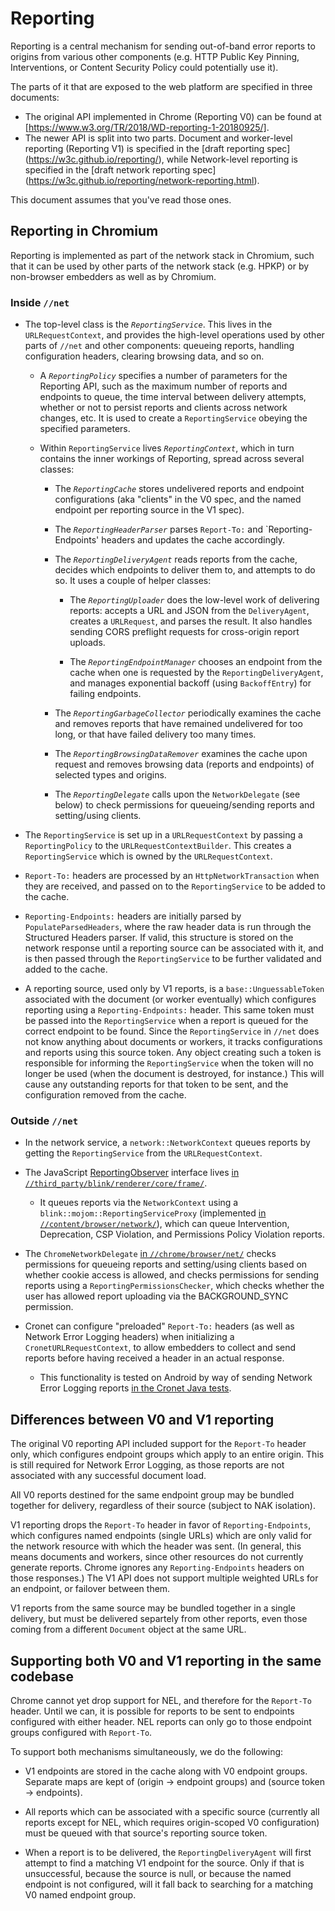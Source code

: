 # Reporting

Reporting is a central mechanism for sending out-of-band error reports
to origins from various other components (e.g. HTTP Public Key Pinning,
Interventions, or Content Security Policy could potentially use it).

The parts of it that are exposed to the web platform are specified in three
documents:
 * The original API implemented in Chrome (Reporting V0) can be found at
     [https://www.w3.org/TR/2018/WD-reporting-1-20180925/].
 * The newer API is split into two parts. Document and worker-level reporting
     (Reporting V1) is specified in the [draft reporting spec]
     (https://w3c.github.io/reporting/), while Network-level reporting is
     specified in the [draft network reporting spec]
     (https://w3c.github.io/reporting/network-reporting.html).

This document assumes that you've read those ones.

## Reporting in Chromium

Reporting is implemented as part of the network stack in Chromium, such
that it can be used by other parts of the network stack (e.g. HPKP) or
by non-browser embedders as well as by Chromium.

### Inside `//net`

* The top-level class is the *`ReportingService`*. This lives in the
  `URLRequestContext`, and provides the high-level operations used by
  other parts of `//net` and other components: queueing reports,
  handling configuration headers, clearing browsing data, and so on.

    * A *`ReportingPolicy`* specifies a number of parameters for the Reporting
      API, such as the maximum number of reports and endpoints to queue, the
      time interval between delivery attempts, whether or not to persist reports
      and clients across network changes, etc. It is used to create a
      `ReportingService` obeying the specified parameters.

    * Within `ReportingService` lives *`ReportingContext`*, which in turn
      contains the inner workings of Reporting, spread across several classes:

        * The *`ReportingCache`* stores undelivered reports and endpoint
          configurations (aka "clients" in the V0 spec, and the named endpoint
          per reporting source in the V1 spec).

        * The *`ReportingHeaderParser`* parses `Report-To:` and
          `Reporting-Endpoints' headers and updates the cache accordingly.

        * The *`ReportingDeliveryAgent`* reads reports from the cache, decides
          which endpoints to deliver them to, and attempts to do so. It uses a
          couple of helper classes:

            * The *`ReportingUploader`* does the low-level work of delivering
              reports: accepts a URL and JSON from the `DeliveryAgent`, creates
              a `URLRequest`, and parses the result. It also handles sending
              CORS preflight requests for cross-origin report uploads.

            * The *`ReportingEndpointManager`* chooses an endpoint from the
              cache when one is requested by the `ReportingDeliveryAgent`, and
              manages exponential backoff (using `BackoffEntry`) for failing
              endpoints.

        * The *`ReportingGarbageCollector`* periodically examines the cache
          and removes reports that have remained undelivered for too long, or
          that have failed delivery too many times.

        * The *`ReportingBrowsingDataRemover`* examines the cache upon request
          and removes browsing data (reports and endpoints) of selected types
          and origins.

        * The *`ReportingDelegate`* calls upon the `NetworkDelegate` (see below)
          to check permissions for queueing/sending reports and setting/using
          clients.

* The `ReportingService` is set up in a `URLRequestContext` by passing a
  `ReportingPolicy` to the `URLRequestContextBuilder`. This creates a
  `ReportingService` which is owned by the `URLRequestContext`.

* `Report-To:` headers are processed by an `HttpNetworkTransaction` when they
  are received, and passed on to the `ReportingService` to be added to the
  cache.

* `Reporting-Endpoints:` headers are initially parsed by
  `PopulateParsedHeaders`, where the raw header data is run through the
  Structured Headers parser. If valid, this structure is stored on the network
  response until a reporting source can be associated with it, and is then
  passed through the `ReportingService` to be further validated and added to the
  cache.

* A reporting source, used only by V1 reports, is a `base::UnguessableToken`
  associated with the document (or worker eventually) which configures reporting
  using a `Reporting-Endpoints:` header. This same token must be passed into
  the `ReportingService` when a report is queued for the correct endpoint to be
  found. Since the `ReportingService` in `//net` does not know anything about
  documents or workers, it tracks configurations and reports using this source
  token. Any object creating such a token is responsible for informing the
  `ReportingService` when the token will no longer be used (when the document
  is destroyed, for instance.) This will cause any outstanding reports for that
  token to be sent, and the configuration removed from the cache.

### Outside `//net`

* In the network service, a `network::NetworkContext` queues reports by getting
  the `ReportingService` from the `URLRequestContext`.

* The JavaScript [ReportingObserver](https://w3c.github.io/reporting/#observers)
  interface lives [in `//third_party/blink/renderer/core/frame/`][1].

    * It queues reports via the `NetworkContext` using a
      `blink::mojom::ReportingServiceProxy` (implemented [in
      `//content/browser/network/`][2]), which can queue Intervention, Deprecation,
      CSP Violation, and Permissions Policy Violation reports.

* The `ChromeNetworkDelegate` [in `//chrome/browser/net/`][3] checks permissions
  for queueing reports and setting/using clients based on whether cookie access
  is allowed, and checks permissions for sending reports using a
  `ReportingPermissionsChecker`, which checks whether the user has allowed
  report uploading via the BACKGROUND_SYNC permission.

* Cronet can configure "preloaded" `Report-To:` headers (as well as Network
  Error Logging headers) when initializing a `CronetURLRequestContext`, to allow
  embedders to collect and send reports before having received a header in an
  actual response.

    * This functionality is tested on Android by way of sending Network Error
      Logging reports [in the Cronet Java tests][4].

## Differences between V0 and V1 reporting

The original V0 reporting API included support for the `Report-To` header only,
which configures endpoint groups which apply to an entire origin. This is still
required for Network Error Logging, as those reports are not associated with
any successful document load.

All V0 reports destined for the same endpoint group may be bundled together for
delivery, regardless of their source (subject to NAK isolation).

V1 reporting drops the `Report-To` header in favor of `Reporting-Endpoints`,
which configures named endpoints (single URLs) which are only valid for the
network resource with which the header was sent. (In general, this means
documents and workers, since other resources do not currently generate reports.
Chrome ignores any `Reporting-Endpoints` headers on those responses.) The V1 API
does not support multiple weighted URLs for an endpoint, or failover between
them.

V1 reports from the same source may be bundled together in a single delivery,
but must be delivered separtely from other reports, even those coming from a
different `Document` object at the same URL.

## Supporting both V0 and V1 reporting in the same codebase

Chrome cannot yet drop support for NEL, and therefore for the `Report-To`
header. Until we can, it is possible for reports to be sent to endpoints
configured with either header. NEL reports can only go to those endpoint groups
configured with `Report-To`.

To support both mechanisms simultaneously, we do the following:

* V1 endpoints are stored in the cache along with V0 endpoint groups. Separate
  maps are kept of (origin -> endpoint groups) and (source token -> endpoints).

* All reports which can be associated with a specific source (currently all
  reports except for NEL, which requires origin-scoped V0 configuration) must be
  queued with that source's reporting source token.

* When a report is to be delivered, the `ReportingDeliveryAgent` will first
  attempt to find a matching V1 endpoint for the source. Only if that is
  unsuccessful, because the source is null, or because the named endpoint is not
  configured, will it fall back to searching for a matching V0 named endpoint
  group.

[1]: https://chromium.googlesource.com/chromium/src/+/HEAD/third_party/blink/renderer/core/frame/reporting_observer.h
[2]: https://chromium.googlesource.com/chromium/src/+/HEAD/content/browser/network/reporting_service_proxy.cc
[3]: https://chromium.googlesource.com/chromium/src/+/HEAD/chrome/browser/net/chrome_network_delegate.h
[4]: https://chromium.googlesource.com/chromium/src/+/HEAD/components/cronet/android/test/javatests/src/org/chromium/net/NetworkErrorLoggingTest.java
